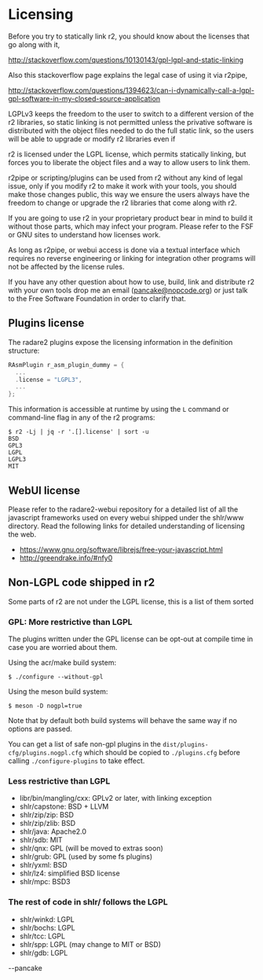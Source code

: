 # Licensing

Before you try to statically link r2, you should know about the licenses that go along with it,

http://stackoverflow.com/questions/10130143/gpl-lgpl-and-static-linking

Also this stackoverflow page explains the legal case of using it via r2pipe,

http://stackoverflow.com/questions/1394623/can-i-dynamically-call-a-lgpl-gpl-software-in-my-closed-source-application

LGPLv3 keeps the freedom to the user to switch to a different version of the r2 libraries, so static linking is not permitted unless the privative software is distributed with the object files needed to do the full static link, so the users will be able to upgrade or modify r2 libraries even if

r2 is licensed under the LGPL license, which permits statically linking, but forces you to liberate the object files and a way to allow users to link them.

r2pipe or scripting/plugins can be used from r2 without any kind of legal issue, only if you modify r2 to make it work with your tools, you should make those changes public, this way we ensure the users always have the freedom to change or upgrade the r2 libraries that come along with r2.

If you are going to use r2 in your proprietary product bear in mind to build it without those parts, which may infect your program. Please refer to the FSF or GNU sites to understand how licenses work.

As long as r2pipe, or webui access is done via a textual interface which requires no reverse engineering or linking for integration other programs will not be affected by the license rules.

If you have any other question about how to use, build, link and distribute r2 with your own tools drop me an email (pancake@nopcode.org) or just talk to the Free Software Foundation in order to clarify that.

## Plugins license

The radare2 plugins expose the licensing information in the definition structure:

```c
RAsmPlugin r_asm_plugin_dummy = {
  ...
  .license = "LGPL3",
  ...
};
```

This information is accessible at runtime by using the `L` command or command-line flag in any of the r2 programs:

```
$ r2 -Lj | jq -r '.[].license' | sort -u
BSD
GPL3
LGPL
LGPL3
MIT
```

## WebUI license

Please refer to the radare2-webui repository for a detailed list of all the javascript frameworks used on every webui shipped under the shlr/www directory. Read the following links for detailed understanding of licensing the web.

* https://www.gnu.org/software/librejs/free-your-javascript.html
* http://greendrake.info/#nfy0

## Non-LGPL code shipped in r2

Some parts of r2 are not under the LGPL license, this is a list of them sorted

### GPL: More restrictive than LGPL

The plugins written under the GPL license can be opt-out at compile time in case you are worried about them.

Using the acr/make build system:

```
$ ./configure --without-gpl
```

Using the meson build system:

```
$ meson -D nogpl=true
```

Note that by default both build systems will behave the same way if no options are passed.

You can get a list of safe non-gpl plugins in the `dist/plugins-cfg/plugins.nogpl.cfg` which
should be copied to `./plugins.cfg` before calling `./configure-plugins` to take effect.

### Less restrictive than LGPL

* libr/bin/mangling/cxx: GPLv2 or later, with linking exception
* shlr/capstone: BSD + LLVM
* shlr/zip/zip: BSD
* shlr/zip/zlib: BSD
* shlr/java: Apache2.0
* shlr/sdb: MIT
* shlr/qnx: GPL (will be moved to extras soon)
* shlr/grub: GPL (used by some fs plugins)
* shlr/yxml: BSD
* shlr/lz4: simplified BSD license
* shlr/mpc: BSD3

### The rest of code in shlr/ follows the LGPL

* shlr/winkd: LGPL
* shlr/bochs: LGPL
* shlr/tcc: LGPL
* shlr/spp: LGPL (may change to MIT or BSD)
* shlr/gdb: LGPL

--pancake
